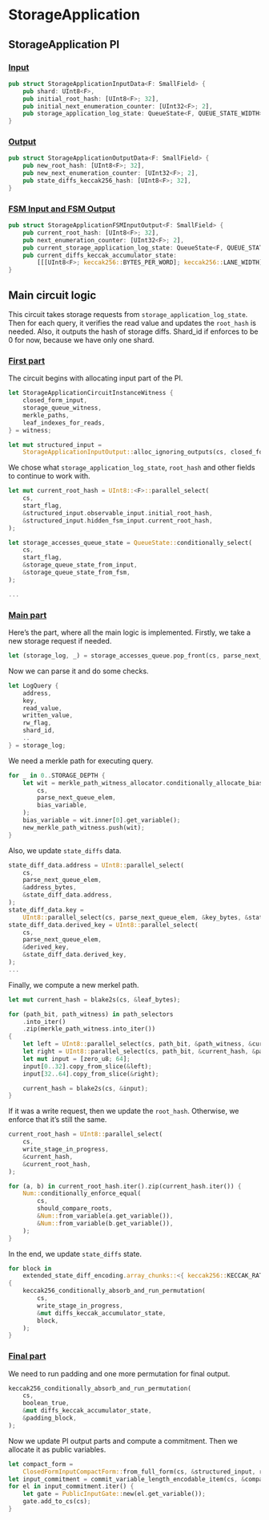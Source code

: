 # StorageApplication

## StorageApplication PI

### [Input](https://github.com/tidalchain/micro-zkevm_circuits/blob/main/src/storage_application/input.rs#L56)

```rust
pub struct StorageApplicationInputData<F: SmallField> {
    pub shard: UInt8<F>,
    pub initial_root_hash: [UInt8<F>; 32],
    pub initial_next_enumeration_counter: [UInt32<F>; 2],
    pub storage_application_log_state: QueueState<F, QUEUE_STATE_WIDTH>,
}
```

### [Output](https://github.com/tidalchain/micro-zkevm_circuits/blob/main/src/storage_application/input.rs#L77)

```rust
pub struct StorageApplicationOutputData<F: SmallField> {
    pub new_root_hash: [UInt8<F>; 32],
    pub new_next_enumeration_counter: [UInt32<F>; 2],
    pub state_diffs_keccak256_hash: [UInt8<F>; 32],
}
```

### [FSM Input and FSM Output](https://github.com/tidalchain/micro-zkevm_circuits/blob/main/src/storage_application/input.rs#L29)

```rust
pub struct StorageApplicationFSMInputOutput<F: SmallField> {
    pub current_root_hash: [UInt8<F>; 32],
    pub next_enumeration_counter: [UInt32<F>; 2],
    pub current_storage_application_log_state: QueueState<F, QUEUE_STATE_WIDTH>,
    pub current_diffs_keccak_accumulator_state:
        [[[UInt8<F>; keccak256::BYTES_PER_WORD]; keccak256::LANE_WIDTH]; keccak256::LANE_WIDTH],
}
```

## Main circuit logic

This circuit takes storage requests from `storage_application_log_state`. Then for each query, it verifies the read
value and updates the `root_hash` is needed. Also, it outputs the hash of storage diffs. Shard_id if enforces to be 0
for now, because we have only one shard.

### [First part](https://github.com/tidalchain/micro-zkevm_circuits/blob/main/src/storage_application/mod.rs#L281)

The circuit begins with allocating input part of the PI.

```rust
let StorageApplicationCircuitInstanceWitness {
    closed_form_input,
    storage_queue_witness,
    merkle_paths,
    leaf_indexes_for_reads,
} = witness;

let mut structured_input =
    StorageApplicationInputOutput::alloc_ignoring_outputs(cs, closed_form_input.clone());
```

We chose what `storage_application_log_state`, `root_hash` and other fields to continue to work with.

```rust
let mut current_root_hash = UInt8::<F>::parallel_select(
    cs,
    start_flag,
    &structured_input.observable_input.initial_root_hash,
    &structured_input.hidden_fsm_input.current_root_hash,
);

let storage_accesses_queue_state = QueueState::conditionally_select(
    cs,
    start_flag,
    &storage_queue_state_from_input,
    &storage_queue_state_from_fsm,
);

...
```

### [Main part](https://github.com/tidalchain/micro-zkevm_circuits/blob/main/src/storage_application/mod.rs#L393)

Here’s the part, where all the main logic is implemented. Firstly, we take a new storage request if needed.

```rust
let (storage_log, _) = storage_accesses_queue.pop_front(cs, parse_next_queue_elem);
```

Now we can parse it and do some checks.

```rust
let LogQuery {
    address,
    key,
    read_value,
    written_value,
    rw_flag,
    shard_id,
    ..
} = storage_log;
```

We need a merkle path for executing query.

```rust
for _ in 0..STORAGE_DEPTH {
    let wit = merkle_path_witness_allocator.conditionally_allocate_biased(
        cs,
        parse_next_queue_elem,
        bias_variable,
    );
    bias_variable = wit.inner[0].get_variable();
    new_merkle_path_witness.push(wit);
}
```

Also, we update `state_diffs` data.

```rust
state_diff_data.address = UInt8::parallel_select(
    cs,
    parse_next_queue_elem,
    &address_bytes,
    &state_diff_data.address,
);
state_diff_data.key =
    UInt8::parallel_select(cs, parse_next_queue_elem, &key_bytes, &state_diff_data.key);
state_diff_data.derived_key = UInt8::parallel_select(
    cs,
    parse_next_queue_elem,
    &derived_key,
    &state_diff_data.derived_key,
);
...
```

Finally, we compute a new merkel path.

```rust
let mut current_hash = blake2s(cs, &leaf_bytes);

for (path_bit, path_witness) in path_selectors
    .into_iter()
    .zip(merkle_path_witness.into_iter())
{
    let left = UInt8::parallel_select(cs, path_bit, &path_witness, &current_hash);
    let right = UInt8::parallel_select(cs, path_bit, &current_hash, &path_witness);
    let mut input = [zero_u8; 64];
    input[0..32].copy_from_slice(&left);
    input[32..64].copy_from_slice(&right);

    current_hash = blake2s(cs, &input);
}
```

If it was a write request, then we update the `root_hash`. Otherwise, we enforce that it’s still the same.

```rust
current_root_hash = UInt8::parallel_select(
    cs,
    write_stage_in_progress,
    &current_hash,
    &current_root_hash,
);

for (a, b) in current_root_hash.iter().zip(current_hash.iter()) {
    Num::conditionally_enforce_equal(
        cs,
        should_compare_roots,
        &Num::from_variable(a.get_variable()),
        &Num::from_variable(b.get_variable()),
    );
}
```

In the end, we update `state_diffs` state.

```rust
for block in
    extended_state_diff_encoding.array_chunks::<{ keccak256::KECCAK_RATE_BYTES }>()
{
    keccak256_conditionally_absorb_and_run_permutation(
        cs,
        write_stage_in_progress,
        &mut diffs_keccak_accumulator_state,
        block,
    );
}
```

### [Final part](https://github.com/tidalchain/micro-zkevm_circuits/blob/main/src/storage_application/mod.rs#L643)

We need to run padding and one more permutation for final output.

```rust
keccak256_conditionally_absorb_and_run_permutation(
    cs,
    boolean_true,
    &mut diffs_keccak_accumulator_state,
    &padding_block,
);
```

Now we update PI output parts and compute a commitment. Then we allocate it as public variables.

```rust
let compact_form =
    ClosedFormInputCompactForm::from_full_form(cs, &structured_input, round_function);
let input_commitment = commit_variable_length_encodable_item(cs, &compact_form, round_function);
for el in input_commitment.iter() {
    let gate = PublicInputGate::new(el.get_variable());
    gate.add_to_cs(cs);
}
```
